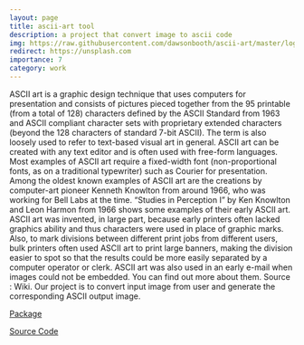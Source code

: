 ```yaml
---
layout: page
title: ascii-art tool
description: a project that convert image to ascii code
img: https://raw.githubusercontent.com/dawsonbooth/ascii-art/master/logo.png
redirect: https://unsplash.com
importance: 7
category: work
---
```


ASCII art is a graphic design technique that uses computers for presentation and consists of pictures pieced together from the 95 printable (from a total of 128) characters defined by the ASCII Standard from 1963 and ASCII compliant character sets with proprietary extended characters (beyond the 128 characters of standard 7-bit ASCII). The term is also loosely used to refer to text-based visual art in general. ASCII art can be created with any text editor and is often used with free-form languages. Most examples of ASCII art require a fixed-width font (non-proportional fonts, as on a traditional typewriter) such as Courier for presentation. Among the oldest known examples of ASCII art are the creations by computer-art pioneer Kenneth Knowlton from around 1966, who was working for Bell Labs at the time. “Studies in Perception I” by Ken Knowlton and Leon Harmon from 1966 shows some examples of their early ASCII art. ASCII art was invented, in large part, because early printers often lacked graphics ability and thus characters were used in place of graphic marks. Also, to mark divisions between different print jobs from different users, bulk printers often used ASCII art to print large banners, making the division easier to spot so that the results could be more easily separated by a computer operator or clerk. ASCII art was also used in an early e-mail when images could not be embedded. You can find out more about them. Source : Wiki.
Our project is to convert input image from user and generate the corresponding ASCII output image.

[Package](https://pypi.org/project/asciiarttools/0.0.3/)

[Source Code](https://github.com/jiawei-zhang-a/ascii-art-tools)